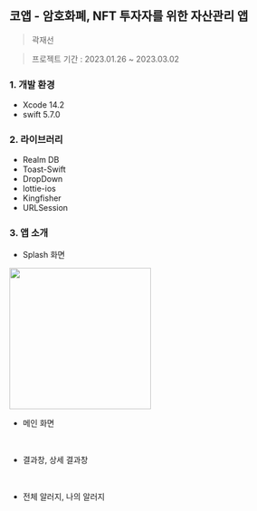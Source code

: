 ## 코앱 - 암호화폐, NFT 투자자를 위한 자산관리 앱

> 곽재선
> 

> 프로젝트 기간 : 2023.01.26 ~ 2023.03.02
> 

### 1. 개발 환경

- Xcode 14.2
- swift 5.7.0

### 2. 라이브러리

- Realm DB
- Toast-Swift
- DropDown
- lottie-ios
- Kingfisher
- URLSession

### 3. 앱 소개

- Splash 화면
<img width="250" src=""/>

<br>

- 메인 화면

<br>

- 결과창, 상세 결과창
<p>

</p>

<br>

- 전체 알러지, 나의 알러지 
<p>

</p>

